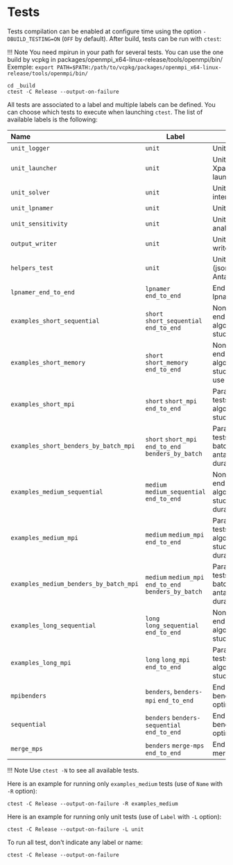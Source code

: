 # Tests

Tests compilation  can be enabled at configure time using the option `-DBUILD_TESTING=ON` (`OFF` by default). After build, tests can be run with `ctest`:

!!! Note
    You need mpirun in your path for several tests.
    You can use the one build by vcpkg in packages/openmpi_x64-linux-release/tools/openmpi/bin/
    Exemple:
    ```
    export PATH=$PATH:/path/to/vcpkg/packages/openmpi_x64-linux-release/tools/openmpi/bin/
    ```

```
cd _build
ctest -C Release --output-on-failure
```

All tests are associated to a label and multiple labels can be defined. You can choose which tests to execute when launching `ctest`. The list of available labels is the following:

| Name                                   | Label                                                 | Description                                                                                                 |
|:---------------------------------------|-------------------------------------------------------|-------------------------------------------------------------------------------------------------------------|
| `unit_logger`                          | `unit`                                                | Unit test for logger use.                                                                                   |
| `unit_launcher`                        | `unit`                                                | Unit test Antares-Xpansion python launcher.                                                                 |
| `unit_solver`                          | `unit`                                                | Unit test of multisolver interface(COIN only).                                                              |
| `unit_lpnamer`                         | `unit`                                                | Unit test of lpnamer.                                                                                       |
| `unit_sensitivity`                     | `unit`                                                | Unit test for sensitivity analysis.                                                                         |
| `output_writer`                        | `unit`                                                | Unit test for the output writer.                                                                            |
| `helpers_test`                         | `unit`                                                | Unit test for helpers (json reader, AntaresVersionProvider).                                                |
| `lpnamer_end_to_end`                   | `lpnamer` `end_to_end`                                | End-to-end tests for lpnamer.                                                                               |
| `examples_short_sequential`            | `short` `short_sequential` `end_to_end`               | Non-parallel end-to-end tests using benders algorithm on antares studies (short duration).                  |
| `examples_short_memory`                | `short` `short_memory` `end_to_end`                   | Non-parallel end-to-end tests using benders algorithm on antares studies (short duration), use antares lib. |
| `examples_short_mpi`                   | `short` `short_mpi` `end_to_end`                      | Parallel end-to-end tests using benders algorithm on antares studies (short duration).                      |
| `examples_short_benders_by_batch_mpi`  | `short` `short_mpi` `end_to_end` `benders_by_batch`   | Parallel end-to-end tests using benders by batch algorithm on antares studies (short duration).             |
| `examples_medium_sequential`           | `medium` `medium_sequential` `end_to_end`             | Non-parallel end-to-end tests using benders algorithm on antares studies (medium duration).                 |
| `examples_medium_mpi`                  | `medium` `medium_mpi` `end_to_end`                    | Parallel end-to-end tests using benders algorithm on antares studies (medium duration).                     |
| `examples_medium_benders_by_batch_mpi` | `medium` `medium_mpi` `end_to_end` `benders_by_batch` | Parallel end-to-end tests using benders by batch algorithm on antares studies (medium duration).            |
| `examples_long_sequential`             | `long` `long_sequential` `end_to_end`                 | Non-parallel end-to-end tests using benders algorithm on antares studies (long duration).                   |
| `examples_long_mpi`                    | `long` `long_mpi` `end_to_end`                        | Parallel end-to-end tests using benders algorithm on antares studies (long duration).                       |
| `mpibenders`                           | `benders`, `benders-mpi` `end_to_end`                 | End-to-end tests for benders mpi optimization.                                                              |
| `sequential`                           | `benders` `benders-sequential` `end_to_end`           | End-to-end tests for benders sequential optimization.                                                       |
| `merge_mps`                            | `benders` `merge-mps` `end_to_end`                    | End-to-end tests for merge mps optimization.                                                                |

!!! Note
    Use `ctest -N` to see all available tests.

Here is an example for running only `examples_medium` tests (use of `Name` with `-R` option):

```
ctest -C Release --output-on-failure -R examples_medium
```

Here is an example for running only unit tests (use of `Label` with `-L` option):

```
ctest -C Release --output-on-failure -L unit
```

To run all test, don't indicate any label or name:

```
ctest -C Release --output-on-failure
```
